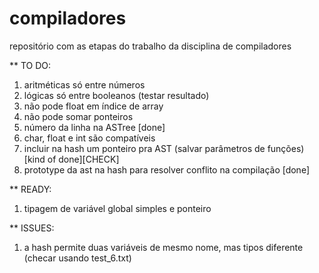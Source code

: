 # compiladores
repositório com as etapas do trabalho da disciplina de compiladores

** TO DO:

1) aritméticas só entre números
2) lógicas só entre booleanos (testar resultado)
3) não pode float em índice de array
4) não pode somar ponteiros
5) número da linha na ASTree [done]
6) char, float e int são compatíveis
7) incluir na hash um ponteiro pra AST (salvar parâmetros de funções) [kind of done][CHECK]
8) prototype da ast na hash para resolver conflito na compilação [done]

** READY:
1) tipagem de variável global simples e ponteiro

** ISSUES:

1) a hash permite duas variáveis de mesmo nome, mas tipos diferente (checar usando test_6.txt)

